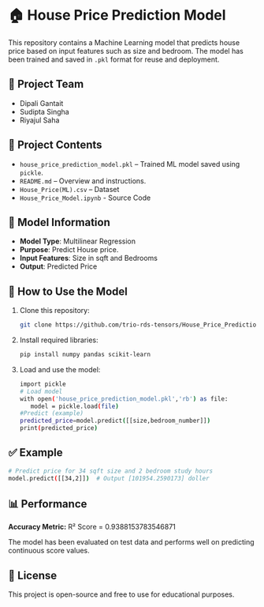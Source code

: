 # 🏠 House Price Prediction Model

This repository contains a Machine Learning model that predicts house price based on input features such as size and bedroom. The model has been trained and saved in `.pkl` format for reuse and deployment.

## 👥 Project Team
- Dipali Gantait
- Sudipta Singha
- Riyajul Saha

## 📁 Project Contents

- `house_price_prediction_model.pkl` – Trained ML model saved using `pickle`.
- `README.md` – Overview and instructions.
- `House_Price(ML).csv` – Dataset
- `House_Price_Model.ipynb` - Source Code

## 🧠 Model Information

- **Model Type**: Multilinear Regression
- **Purpose**: Predict House price.
- **Input Features**: Size in sqft and Bedrooms
- **Output**: Predicted Price

## 🧪 How to Use the Model

1. Clone this repository:
   ```bash
   git clone https://github.com/trio-rds-tensors/House_Price_Prediction_Model.git

2. Install required libraries:
   ```bash
   pip install numpy pandas scikit-learn
3. Load and use the model:
   ```bash
   import pickle
   # Load model
   with open('house_price_prediction_model.pkl','rb') as file:
      model = pickle.load(file)
   #Predict (example)
   predicted_price=model.predict([[size,bedroom_number]])
   print(predicted_price)

## ✅ Example
   ```bash
   # Predict price for 34 sqft size and 2 bedroom study hours
   model.predict([[34,2]])  # Output [101954.2590173] doller
```
## 📊 Performance
**Accuracy Metric:** R² Score = 0.9388153783546871

The model has been evaluated on test data and performs well on predicting continuous score values.

## 📜 License
This project is open-source and free to use for educational purposes.
